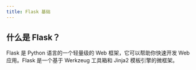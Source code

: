 ```yaml
---
title: Flask 基础
---
```


## 什么是 Flask？ 

Flask 是 Python 语言的一个轻量级的 Web 框架，它可以帮助你快速开发 Web 应用。Flask 是一个基于 Werkzeug 工具箱和 Jinja2 模板引擎的微框架。